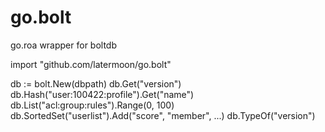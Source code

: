 # go.bolt
go.roa wrapper for boltdb

import "github.com/latermoon/go.bolt"

db := bolt.New(dbpath)
db.Get("version")
db.Hash("user:100422:profile").Get("name")
db.List("acl:group:rules").Range(0, 100)
db.SortedSet("userlist").Add("score", "member", ...)
db.TypeOf("version")


